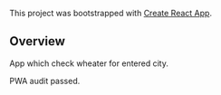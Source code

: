 This project was bootstrapped with [Create React App](https://github.com/facebook/create-react-app).

## Overview

App which check wheater for entered city.

PWA audit passed.
